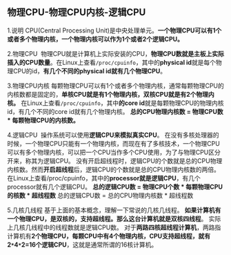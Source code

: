 ## 物理CPU-物理CPU内核-逻辑CPU

1.说明
CPU(Central Processing Unit)是中央处理单元。**一个物理CPU可以有1个或者多个物理内核，一个物理内核可以作为1个或者2个逻辑CPU。**


2.物理CPU 
物理CPU就是计算机上实际安装的CPU，**物理CPU数就是主板上实际插入的CPU数量**。在Linux上查看`/proc/cpuinfo`，其中的**physical id**就是每个物理CPU的id，**有几个不同的physical id就有几个物理CPU**。


3.物理CPU内核
每颗物理CPU可以有1个或者多个物理内核，通常每颗物理CPU的内核数都是固定的，**单核CPU就是有1个物理内核，双核CPU就是有2个物理内核。**
在Linux上查看`/proc/cpuinfo`，其中**的core id**就是每颗物理CPU的物理内核id，有几个不同的core id就有几个物理内核。
**总的CPU物理内核数 = 物理CPU数 * 每颗物理CPU的内核数。**


4.逻辑CPU 
操作系统可以使用**逻辑CPU来模拟真实CPU**。
在没有多核处理器的时候，一个物理CPU只能有一个物理内核，而现在有了多核技术，一个物理CPU可以有多个物理内核，可以把一个CPU当作多个CPU使用，为了与物理CPU区分开来，称其为逻辑CPU。
没有开启超线程时，逻辑CPU的个数就是总的CPU物理内核数。然而**开启超线程**后，逻辑CPU的个数就是总的CPU物理内核数的两倍。
在Linux上查看/proc/cpuinfo，其中的**processor就是逻辑CPU**，有几个processor就有几个逻辑CPU。
**总的逻辑CPU数 = 物理CPU个数 * 每颗物理CPU的核数 * 超线程数**
总的逻辑CPU数 = 总的CPU物理内核数 * 超线程数


5.几核几线程
基于上面的基本概念，理解一下常说的几核几线程。
**如果计算机有一个物理CPU，是双核的，支持超线程。那么这台计算机就是双核四线程**。 实际上几核几线程中的线程数就是逻辑CPU数。
对于**两路四核超线程计算机**，两路指计算机有**2个物理CPU，每颗CPU中有4个物理内核，CPU支持超线程，就有2`*`4`*`2=16个逻辑CPU**，这就是通常所谓的16核计算机。


